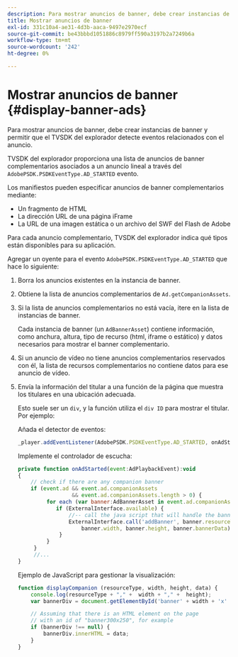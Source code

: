 ```yaml
---
description: Para mostrar anuncios de banner, debe crear instancias de banner y permitir que el TVSDK del explorador detecte eventos relacionados con el anuncio.
title: Mostrar anuncios de banner
exl-id: 331c10a4-ae31-4d3b-aaca-9497e2970ecf
source-git-commit: be43bbbd1051886c8979ff590a3197b2a7249b6a
workflow-type: tm+mt
source-wordcount: '242'
ht-degree: 0%

---
```


# Mostrar anuncios de banner {#display-banner-ads}

Para mostrar anuncios de banner, debe crear instancias de banner y permitir que el TVSDK del explorador detecte eventos relacionados con el anuncio.

TVSDK del explorador proporciona una lista de anuncios de banner complementarios asociados a un anuncio lineal a través del `AdobePSDK.PSDKEventType.AD_STARTED` evento.

Los manifiestos pueden especificar anuncios de banner complementarios mediante:

* Un fragmento de HTML
* La dirección URL de una página iFrame
* La URL de una imagen estática o un archivo del SWF del Flash de Adobe

Para cada anuncio complementario, TVSDK del explorador indica qué tipos están disponibles para su aplicación.

Agregar un oyente para el evento `AdobePSDK.PSDKEventType.AD_STARTED` que hace lo siguiente:
1. Borra los anuncios existentes en la instancia de banner.
1. Obtiene la lista de anuncios complementarios de `Ad.getCompanionAssets`.
1. Si la lista de anuncios complementarios no está vacía, itere en la lista de instancias de banner.

   Cada instancia de banner (un `AdBannerAsset`) contiene información, como anchura, altura, tipo de recurso (html, iframe o estático) y datos necesarios para mostrar el banner complementario.
1. Si un anuncio de vídeo no tiene anuncios complementarios reservados con él, la lista de recursos complementarios no contiene datos para ese anuncio de vídeo.
1. Envía la información del titular a una función de la página que muestra los titulares en una ubicación adecuada.

   Esto suele ser un `div`, y la función utiliza el `div ID` para mostrar el titular. Por ejemplo:

   Añada el detector de eventos:

   ```js
   _player.addEventListener(AdobePSDK.PSDKEventType.AD_STARTED, onAdStarted);
   ```

   Implemente el controlador de escucha:

   ```js
   private function onAdStarted(event:AdPlaybackEvent):void 
   { 
       // check if there are any companion banner 
       if (event.ad && event.ad.companionAssets  
                    && event.ad.companionAssets.length > 0) { 
            for each (var banner:AdBannerAsset in event.ad.companionAssets) { 
               if (ExternalInterface.available) { 
                   //-- call the java script that will handle the banner display. 
                   ExternalInterface.call('addBanner', banner.resourceType,  
                       banner.width, banner.height, banner.bannerData); 
                } 
            } 
        }  
        //...        
   }
   ```

   Ejemplo de JavaScript para gestionar la visualización:

   ```js
   function displayCompanion (resourceType, width, height, data) { 
       console.log(resourceType + "," +  width + "," +  height); 
       var bannerDiv = document.getElementById('banner' + width + 'x' + height);  
   
       // Assuming that there is an HTML element on the page  
       // with an id of "banner300x250", for example 
       if (bannerDiv !== null) { 
           bannerDiv.innerHTML = data; 
       } 
   }
   ```
